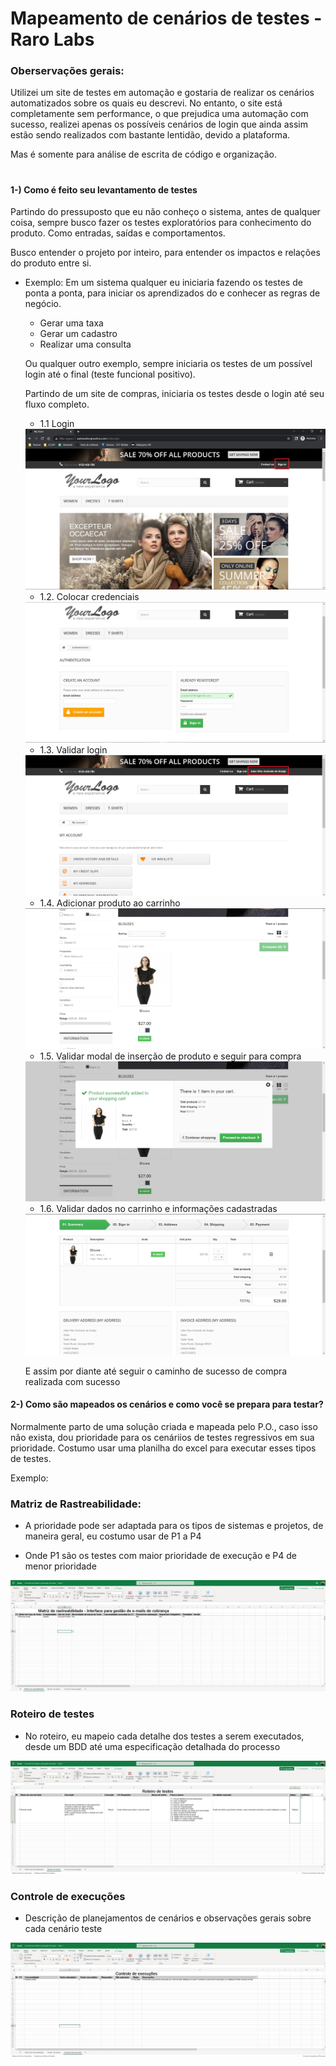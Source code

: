 # Mapeamento de cenários de testes - Raro Labs

### Oberservações gerais:

Utilizei um site de testes em automação e gostaria de realizar os cenários automatizados sobre os quais eu descrevi. No entanto, o site está completamente sem performance, o que prejudica uma automação com sucesso, realizei apenas os possíveis cenários de login que ainda assim estão sendo realizados com bastante lentidão, devido a plataforma.

Mas é somente para análise de escrita de código e organização.

#

#### 1-) Como é feito seu levantamento de testes

Partindo do pressuposto que eu não conheço o sistema, antes de qualquer coisa, sempre busco fazer os testes exploratórios para conhecimento do produto. Como entradas, saídas e comportamentos. 

Busco entender o projeto por inteiro, para entender os impactos e relações do produto entre si.


- Exemplo:
    Em um sistema qualquer eu iniciaria fazendo os testes de ponta a ponta, para iniciar os aprendizados do e conhecer as regras de negócio.

    - Gerar uma taxa
    - Gerar um cadastro
    - Realizar uma consulta

    Ou qualquer outro exemplo, sempre iniciaria os testes de um possível login até o final (teste funcional positivo).

    Partindo de um site de compras, iniciaria os testes desde o login até seu fluxo completo.

    - 1.1 Login
    <img src='./imgs/pergunta-1/base-page.png'>
    
    - 1.2. Colocar credenciais
    <img src='./imgs/pergunta-1/credenciais.png'>
    
    - 1.3. Validar login
    <img src='./imgs/pergunta-1/Validar-login.png'>

    - 1.4. Adicionar produto ao carrinho
    <img src='./imgs/pergunta-1/add-produto-carrinho.png'>

    - 1.5. Validar modal de inserção de produto e seguir para compra
    <img src='./imgs/pergunta-1/Validar-modal-sucesso-add-carrinho.png'>

    - 1.6. Validar dados no carrinho e informações cadastradas
    <img src='./imgs/pergunta-1/Validar-produto-carrinho-e-dados-cadastrados.png'>

    E assim por diante até seguir o caminho de sucesso de compra realizada com sucesso




#### 2-) Como são mapeados os cenários e como você se prepara para testar?

Normalmente parto de uma solução criada e mapeada pelo P.O., caso isso não exista, dou prioridade para os cenáriios de testes regressivos em sua prioridade. Costumo usar uma planilha do excel para executar esses tipos de testes.

Exemplo:
### Matriz de Rastreabilidade:
- A prioridade pode ser adaptada para os tipos de sistemas e projetos, de maneira geral, eu costumo usar de P1 a P4

- Onde P1 são os testes com maior prioridade de execução e P4 de menor prioridade
<img src='./imgs/pergunta-2/matriz-rastreabilidade.png'>

### Roteiro de testes
- No roteiro, eu mapeio cada detalhe dos testes a serem executados, desde um BDD até uma especificação detalhada do processo
<img src='./imgs/pergunta-2/roteiro-de-testes.png'>

### Controle de execuções
- Descrição de planejamentos de cenários e observações gerais sobre cada cenário teste
<img src='./imgs/pergunta-2/controle-de-execucoes.png'>